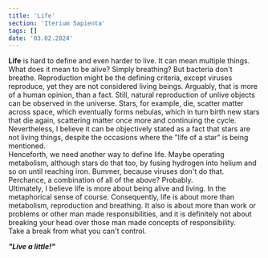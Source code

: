 ```yaml
---
title: 'Life'
section: 'Iterium Sapienta'
tags: []
date: '03.02.2024'
---
```


**Life** is hard to define and even harder to live. It can mean multiple things. What does it mean
to be alive? Simply breathing? But bacteria don't breathe. Reproduction might be the defining
criteria, except viruses reproduce, yet they are not considered living beings. Arguably, that is
more of a human opinion, than a fact. Still, natural reproduction of unlive objects can be observed
in the universe. Stars, for example, die, scatter matter across space, which eventually forms
nebulas, which in turn birth new stars that die again, scattering matter once more and continuing
the cycle. Nevertheless, I believe it can be objectively stated as a fact that stars are not living
things, despite the occasions where the "life of a star" is being mentioned.  
Henceforth, we need another way to define life. Maybe operating metabolism, although stars do that
too, by fusing hydrogen into helium and so on until reaching iron. Bummer, because viruses don't do
that. Perchance, a combination of all of the above? Probably.  
Ultimately, I believe life is more about being alive and living. In the metaphorical sense of
course. Consequently, life is about more than metabolism, reproduction and breathing. It also is
about more than work or problems or other man made responsibilities, and it is definitely not about
breaking your head over those man made concepts of responsibility.  
Take a break from what you can't control.

_**"Live a little!"**_
